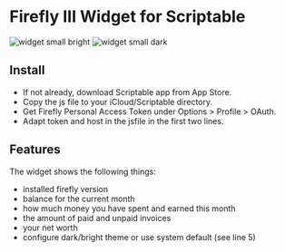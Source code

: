 # Firefly III Widget for Scriptable

![widget small bright](images/widget_small_bright.jpg "Widget Small Bright")
![widget small dark](images/widget_small_dark.jpg "Widget Small Bright")

## Install

- If not already, download Scriptable app from App Store.
- Copy the js file to your iCloud/Scriptable directory.
- Get Firefly Personal Access Token under Options > Profile > OAuth.
- Adapt token and host in the jsfile in the first two lines.

## Features

The widget shows the following things:

- installed firefly version
- balance for the current month
- how much money you have spent and earned this month
- the amount of paid and unpaid invoices
- your net worth
- configure dark/bright theme or use system default (see line 5)
